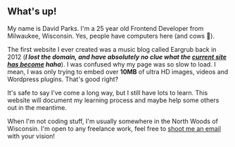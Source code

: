 ## What's up!

My name is David Parks. I'm a 25 year old Frontend Developer from Milwaukee, Wisconsin. Yes, people have computers here (and cows 🐄). 

The first website I ever created was a music blog called Eargrub back in 2012 (***I lost the domain, and have absolutely no clue what the [current site has become](http://eargrub.com/) haha***). I was confused why my page was so slow to load. I mean, I was only trying to embed over **10MB** of ultra HD images, videos and Wordpress plugins. That's good right? 

It's safe to say I've come a long way, but I still have lots to learn. This website will  document my learning process and maybe help some others out in the meantime. 

When I'm not coding stuff, I'm usually somewhere in the North Woods of Wisconsin. I'm open to any freelance work, feel free to <a target="_blank" rel="noopener" href = "mailto: davidthomasparks@gmail.com">shoot me an email</a> with your vision! 